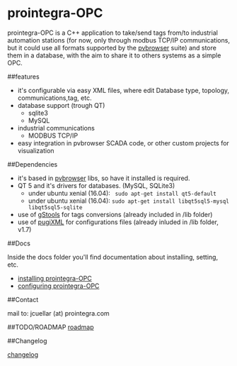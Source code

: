 prointegra-OPC
========

prointegra-OPC is a C++ application to take/send tags from/to industrial automation stations (for now, only through modbus TCP/IP communications, but it could use all formats supported by the [pvbrowser](http://pvbrowser.de) suite) and store them in a database, with the aim to share it to others systems as a simple OPC.

##features

+ it's configurable via easy XML files, where edit Database type, topology, communications,tag, etc.
+ database support (trough QT)
    - sqlite3
    - MySQL
+ industrial communications
    - MODBUS TCP/IP
+ easy integration in pvbrowser SCADA code, or other custom projects for visualization

##Dependencies

+ it's based in [pvbrowser](http://pvbrowser.de) libs, so have it installed is required.
+ QT 5 and it's drivers for databases. (MySQL, SQLite3)
    - under ubuntu xenial (16.04): ``` sudo apt-get install qt5-default```
    - under ubuntu xenial (16.04): ``` sudo apt-get install libqt5sql5-mysql libqt5sql5-sqlite ```
+ use of [gStools](https://github.com/gentooza/gStools) for tags conversions (already included in /lib folder)
+ use of [pugiXML](https://github.com/zeux/pugixml) for configurations files (already inluded in /lib folder, v1.7)

##Docs

Inside the docs folder you'll find documentation
 about installing, setting, etc.

+ [installing prointegra-OPC](docs/installing.md)
+ [configuring prointegra-OPC](docs/configuring.md)


##Contact

mail to: jcuellar (at) prointegra.com

##TODO/ROADMAP
[roadmap](./ROADMAP.md)

##Changelog

[changelog](./CHANGELOG.md)


